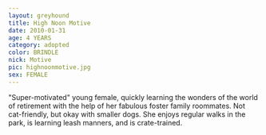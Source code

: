 ```yaml
---
layout: greyhound
title: High Noon Motive
date: 2010-01-31
age: 4 YEARS
category: adopted
color: BRINDLE
nick: Motive
pic: highnoonmotive.jpg
sex: FEMALE
---
```



"Super-motivated" young female, quickly learning the wonders of the world of retirement with the help of
her fabulous foster family roommates. Not cat-friendly, but okay with smaller dogs. She enjoys regular walks in the
park, is learning leash manners, and is crate-trained.
